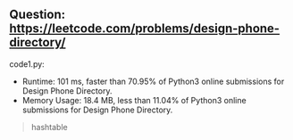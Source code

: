 ## Question: https://leetcode.com/problems/design-phone-directory/

code1.py:
* Runtime: 101 ms, faster than 70.95% of Python3 online submissions for Design Phone Directory.
* Memory Usage: 18.4 MB, less than 11.04% of Python3 online submissions for Design Phone Directory.
> hashtable